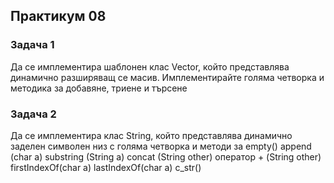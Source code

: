
## Практикум 08

### Задача 1
Да се имплементира шаблонен клас Vector, който представлява динамично разширяващ се масив. Имплементирайте голяма четворка и методика за добавяне, триене и търсене

### Задача 2
Да се имплементира клас String, който представлява динамично заделен символен низ с голяма четворка и методи за
empty()
append (char a)
substring (String a)
concat (String other)
оператор + (String other)
firstIndexOf(char a)
lastIndexOf(char a)
c_str()